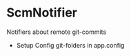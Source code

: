 ScmNotifier
===========

Notifiers about remote git-commits

* Setup
Config git-folders in app.config
